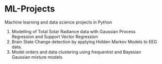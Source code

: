 # ML-Projects
Machine learning and data science projects in Python
1. Modelling of Total Solar Radiance data with Gaussian Process Regression and Support Vector Regression
2. Brain State Change detection by applying Hidden Markov Models to EEG data.
3. Model orders and data clustering using frequentist and Bayesian Gaussian mixture models
